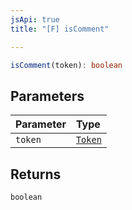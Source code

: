```yaml
---
jsApi: true
title: "[F] isComment"

---
```

```ts
isComment(token): boolean
```

## Parameters

| Parameter | Type |
| :------ | :------ |
| `token` | [`Token`](Enumeration.Token.md) |

## Returns

`boolean`

